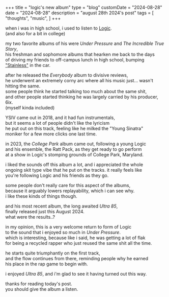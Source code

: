 +++
title = "logic's new album"
type = "blog"
customDate = "2024-08-28"
date = "2024-08-28"
description = "august 28th 2024's post"
tags = [
    "thoughts",
    "music",
]
+++

when i was in high school, i used to listen to [Logic](https://en.wikipedia.org/wiki/Logic_(rapper)).\
(and also for a bit in college)

my two favorite albums of his were *Under Pressure* and *The Incredible True Story*,\
his freshman and sophomore albums that hearken me back to the days\
of driving my friends to off-campus lunch in high school, bumping ["Stainless"](https://www.youtube.com/watch?v=dTkC2r4YOXM) in the car.

after he released the *Everybody* album to divisive reviews,\
he underwent an extremely corny arc where all his music just... wasn't hitting the same.\
some people think he started talking too much about the same shit,\
and other people started thinking he was largely carried by his producer, 6ix.\
(myself kinda included)

YSIV came out in 2018, and it had fun instrumentals,\
but it seems a lot of people didn't like the lyricism\
he put out on this track, feeling like he milked the "Young Sinatra"\
moniker for a few more clicks one last time.

in 2023, the *College Park* album came out, following a young Logic\
and his ensemble, the Ratt Pack, as they get ready to go perform\
at a show in Logic's stomping grounds of College Park, Maryland.

i liked the sounds off this album a lot, and i appreciated the whole\
ongoing skit type vibe that he put on the tracks. it really feels like\
you're following Logic and his friends as they go.

some people don't really care for this aspect of the albums,\
because it arguably lowers replayability, which i can see why.\
i like these kinds of things though.

and his most recent album, the long awaited *Ultra 85*,\
finally released just this August 2024.\
what were the results..?

in my opinion, this is a very welcome return to form of Logic\
to the sound that i enjoyed so much in *Under Pressure*.\
which is interesting, because like i said, he was getting a lot of flak\
for being a recycled rapper who just reused the same shit all the time.

he starts quite triumphantly on the first track,\
and the flow continues from there, reminding people why he earned\
his place in the rap game to begin with.

i enjoyed *Ultra 85*, and i'm glad to see it having turned out this way.

thanks for reading today's post.\
you should give the album a listen.